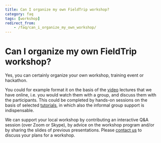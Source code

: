 ```yaml
---
title: Can I organize my own FieldTrip workshop?
category: faq
tags: [workshop]
redirect_from:
    - /faq/can_i_organize_my_own_workshop/
---
```


# Can I organize my own FieldTrip workshop?

Yes, you can certainly organize your own workshop, training event or hackathon.

You could for example format it on the basis of the [video](/video) lectures that we have online, i.e. you would watch them with a group, and discuss them with the participants. This could be completed by hands-on sessions on the basis of selected [tutorials](/tutorial), in which also the informal group support is indispensable.

We can support your local workshop by contributing an interactive Q&A session (over Zoom or Skype), by advice on the workshop program and/or by sharing the slides of previous presentations. Please [contact us](/contact) to discuss your plans for a workshop.
